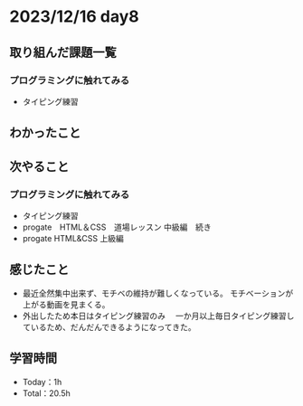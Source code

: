 # 2023/12/16 day8

## 取り組んだ課題一覧
### プログラミングに触れてみる
  - タイピング練習

## わかったこと

    

## 次やること
### プログラミングに触れてみる
  - タイピング練習
  - progate　HTML＆CSS　道場レッスン 中級編　続き
  - progate HTML&CSS 上級編

## 感じたこと
  - 最近全然集中出来ず、モチベの維持が難しくなっている。
    モチベーションが上がる動画を見まくる。
  -  外出したため本日はタイピング練習のみ
    　一か月以上毎日タイピング練習しているため、だんだんできるようになってきた。
    

## 学習時間
  - Today：1h
  - Total：20.5h
